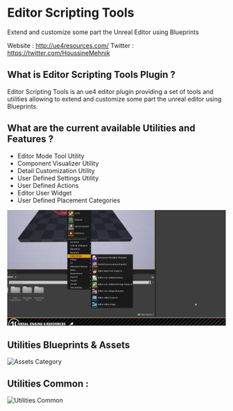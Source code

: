 # Editor Scripting Tools
 Extend and customize some part the Unreal Editor using Blueprints


Website : http://ue4resources.com/ 
Twitter : https://twitter.com/HoussineMehnik

## What is Editor Scripting Tools Plugin ?

Editor Scripting Tools is an ue4 editor plugin providing a set of tools and utilities allowing to extend and customize some part the unreal editor using Blueprints.

## What are the current available Utilities and Features ?

- Editor Mode Tool Utility
- Component Visualizer Utility
- Detail Customization Utility
- User Defined Settings Utility
- User Defined Actions
- Editor User Widget
- User Defined Placement Categories

![Utilities](Doc/EST_Assets.png)

## Utilities Blueprints & Assets

![Assets Category](https://raw.githubusercontent.com/mhousse1247/UE4-EditorScriptingTools/main/Doc/EST_Assets.png)

## Utilities Common :

![Utilities Common](https://raw.githubusercontent.com/mhousse1247/UE4-EditorScriptingTools/main/Doc/EST_Common.png)
       
